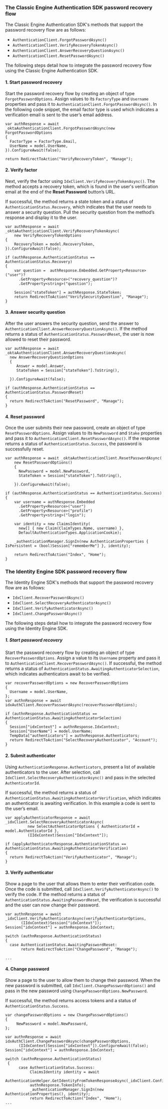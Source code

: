 ### The Classic Engine Authentication SDK password recovery flow

The Classic Engine Authentication SDK's methods that support the password recovery flow are as follows:

* `AuthenticationClient.ForgotPasswordAsync()`
* `AuthenticationClient.VerifyRecoveryTokenAsync()`
* `AuthenticationClient.AnswerRecoveryQuestionAsync()`
* `AuthenticationClient.ResetPasswordAsync()`

The following steps detail how to integrate the password recovery flow using the Classic Engine Authentication SDK.

#### 1. Start password recovery

Start the password recovery flow by creating an object of type `ForgotPasswordOptions`. Assign values to its `FactoryType` and `Username` properties and pass it to `AuthenticationClient.ForgotPasswordAsync()`. In the following code snippet, the email factor type is used which indicates a verification email is sent to the user’s email address.

```dotnet
var authResponse = await _oktaAuthenticationClient.ForgotPasswordAsync(new ForgotPasswordOptions
{
  FactorType = FactorType.Email,
  UserName = model.UserName,
}).ConfigureAwait(false);

return RedirectToAction("VerifyRecoveryToken", "Manage");

```

#### 2. Verify factor

Next, verify the factor using `IdxClient.VerifyRecoveryTokenAsync()`. The method accepts a recovery token, which is found in the user's verification email at the end of the **Reset Password** button’s URL.

If successful, the method returns a state token and a status of `AuthenticationStatus.Recovery`, which indicates that the user needs to answer a security question. Pull the security question from the method’s response and display it to the user.

```dotnet
var authResponse = await _oktaAuthenticationClient.VerifyRecoveryTokenAsync(
    new VerifyRecoveryTokenOptions
{
    RecoveryToken = model.RecoveryToken,
}).ConfigureAwait(false);

if (authResponse.AuthenticationStatus == AuthenticationStatus.Recovery)
{
    var question =  authResponse.Embedded.GetProperty<Resource>("user")?
      .GetProperty<Resource>("recovery_question")?
      .GetProperty<string>("question");

    Session["stateToken"] = authResponse.StateToken;
    return RedirectToAction("VerifySecurityQuestion", "Manage");
}
```

#### 3. Answer security question

After the user answers the security question, send the answer to `AuthenticationClient.AnswerRecoveryQuestionAsync()`. If the method returns a status of `AuthenticationStatus.PasswordReset`, the user is now allowed to reset their password.

```dotnet
var authResponse = await _oktaAuthenticationClient.AnswerRecoveryQuestionAsync(
  new AnswerRecoveryQuestionOptions
  {
     Answer = model.Answer,
     StateToken = Session["stateToken"].ToString(),

  }).ConfigureAwait(false);

if (authResponse.AuthenticationStatus == AuthenticationStatus.PasswordReset)
{
  return RedirectToAction("ResetPassword", "Manage");
}
```

#### 4. Reset password

Once the user submits their new password, create an object of type `ResetPasswordOptions`. Assign values to its `NewPassword` and `Stake` properties and pass it to `AuthenticationClient.ResetPasswordAsync()`. If the response returns a status of `AuthenticationStatus.Success`, the password is successfully reset.

```dotnet
var authResponse = await _oktaAuthenticationClient.ResetPasswordAsync(
    new ResetPasswordOptions()
    {
      NewPassword = model.NewPassword,
      StateToken = Session["stateToken"].ToString(),

    }).ConfigureAwait(false);

if (authResponse.AuthenticationStatus == AuthenticationStatus.Success)
{
    var username = authResponse.Embedded
      .GetProperty<Resource>("user")
      .GetProperty<Resource>("profile")
      .GetProperty<string>("login");

    var identity = new ClaimsIdentity(
      new[] { new Claim(ClaimTypes.Name, username) },
      DefaultAuthenticationTypes.ApplicationCookie);

    _authenticationManager.SignIn(new AuthenticationProperties { IsPersistent = (bool)Session["rememberMe"] }, identity);

    return RedirectToAction("Index", "Home");
}
```

### The Identity Engine SDK password recovery flow

The Identity Engine SDK's methods that support the password recovery flow are as follows:

* `IdxClient.RecoverPasswordAsync()`
* `IdxClient.SelectRecoveryAuthenticatorAsync()`
* `IdxClient.VerifyAuthenticatorAsync()`
* `IdxClient.ChangePasswordAsync()`

The following steps detail how to integrate the password recovery flow using the Identity Engine SDK.

##### 1. Start password recovery
Start the password recovery flow by creating an object of type `RecoverPasswordOptions`. Assign a value to its `Username` property and pass it to `AuthenticationClient.RecoverPasswordAsync()`. If successful, the method returns a status of `AuthenticationStatus.AwaitingAuthenticatorSelection`, which indicates authenticators await to be verified.

```dotnet
var recoverPasswordOptions = new RecoverPasswordOptions
{
  Username = model.UserName,
};
var authnResponse = await idxAuthClient.RecoverPasswordAsync(recoverPasswordOptions);

if (authnResponse.AuthenticationStatus == AuthenticationStatus.AwaitingAuthenticatorSelection)
{
  Session["idxContext"] = authnResponse.IdxContext;
  Session["UserName"] = model.UserName;
  TempData["authenticators"] = authnResponse.Authenticators;
  return RedirectToAction("SelectRecoveryAuthenticator", "Account");
}
```

#### 2. Submit authenticator

Using `AuthenticationResponse.Authenticators`, present a list of available authenticators to the user. After selection, call `IdxClient.SelectRecoveryAuthenticatorAsync()` and pass in the selected `AuthenticatorId`.

If successful, the method returns a status of `AuthenticationStatus.AwaitingAuthenticatorVerification`, which indicates an authenticator is awaiting verification. In this example a code is sent to the user’s email.

```dotnet
var applyAuthenticatorResponse = await _idxClient.SelectRecoveryAuthenticatorAsync(
          new SelectAuthenticatorOptions { AuthenticatorId = model.AuthenticatorId },
          (IIdxContext)Session["IdxContext"]);

if (applyAuthenticatorResponse.AuthenticationStatus == AuthenticationStatus.AwaitingAuthenticatorVerification)
{
  return RedirectToAction("VerifyAuthenticator", "Manage");
}
```

#### 3. Verify authenticator

Show a page to the user that allows them to enter their verification code. Once the code is submitted, call `IdxClient.VerifyAuthenticatorAsync()` to verify the code. If the method returns a status of `AuthenticationStatus.AwaitingPasswordReset`, the verification is successful and the user can now change their password.

```dotnet
var authnResponse = await _idxClient.VerifyAuthenticatorAsync(verifyAuthenticatorOptions,
       (IIdxContext)Session["idxContext"]);
Session["idxContext"] = authnResponse.IdxContext;

switch (authnResponse.AuthenticationStatus)
{
  case AuthenticationStatus.AwaitingPasswordReset:
       return RedirectToAction("ChangePassword", "Manage");

...
```

#### 4. Change password

Show a page to the user to allow them to change their password. When the new password is submitted, call `IdxClient.ChangePasswordOptions()` and pass in the new password using `ChangePasswordOptions.NewPassword`.

If successful, the method returns access tokens and a status of `AuthenticationStatus.Success`.

```dotnet
var changePasswordOptions = new ChangePasswordOptions()
{
     NewPassword = model.NewPassword,
};

var authnResponse = await idxAuthClient.ChangePasswordAsync(changePasswordOptions,
      (IIdxContext)Session["idxContext"]).ConfigureAwait(false);
Session["idxContext"] = authnResponse.IdxContext;

switch (authnResponse.AuthenticationStatus)
 {
      case AuthenticationStatus.Success:
           ClaimsIdentity identity = await
           AuthenticationHelper.GetIdentityFromTokenResponseAsync(_idxClient.Configuration,
           authnResponse.TokenInfo);
           _authenticationManager.SignIn(new AuthenticationProperties(), identity);
           return RedirectToAction("Index", "Home");
...
```
